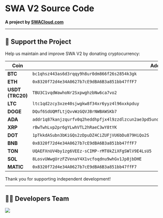 # SWA V2 Source Code
**A project by [SWACloud.com](https://swacloud.com)**

---

## 🙌 Support the Project  
Help us maintain and improve SWA V2 by donating cryptocurrency:

| Coin         | Address                                                                 |
|--------------|-------------------------------------------------------------------------|
| **BTC**      | `bc1qhsz443as6d3rqqy9h8ur0dm866f26s2854k3gk`                             |
| **ETH**      | `0x8320f72d4e34A0627b7cE9dBA6B3a851bb47ffF7`                             |
| **USDT (TRC20)** | `TBU3C1vqdWawhoNr2SxpwghzbNw6ca7vo2`                             |
| **LTC**      | `ltc1qd2zcy3xze40sjwgkw8f34xr6yyz4l96xxkpduy`                           |
| **DOGE**     | `DQuf6SdUQMfLtjQvvWzGQVJBrNWBAWSKb7`                                    |
| **ADA**      | `addr1q87kanjzqurfv0q2heddhpfjx4l9zzdlzcun2ae3pd5undwzrlff3z7us3n032yqfn0c9zscl6leyh6fyafks0kwcskqy3esp9` |
| **XRP**      | `rBwTwhLvp2pr6gYLwhVTL2hRaeC3wY8tYK`                                    |
| **DOT**      | `1pTkkdASubn3bKiGQs2zDpuDZ4CiZUFjVU6bDu879HiQo2S`                       |
| **BNB**      | `0x8320f72d4e34A0627b7cE9dBA6B3a851bb47ffF7`                             |
| **TON**      | `UQAEFXnUV4by1zg6VEEz-sCIMP-rMT0kZiXFgSWlV9E4LsU5`                       |
| **SOL**      | `8LosvUWwgUrzFZVenaY4X1vcfoqdnu9whGv1Jp8jbDHE`                           |
| **MATIC**    | `0x8320f72d4e34A0627b7cE9dBA6B3a851bb47ffF7`                             |

Thank you for supporting independent development!

---

## 👨‍💻 Developers Team

<a href="https://github.com/MONZikWasTaken/SWAV2/graphs/contributors">
  <img src="https://contrib.rocks/image?repo=MONZikWasTaken/SWAV2" />
</a>


